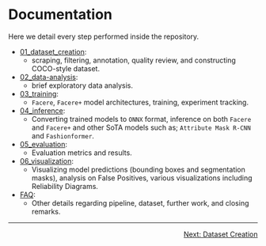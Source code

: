 # Documentation

Here we detail every step performed inside the repository.

- [01_dataset_creation](01_dataset_creation.md):
  - scraping, filtering, annotation, quality review, and constructing COCO-style dataset.
- [02_data-analysis](02_data_analysis.md):
  - brief exploratory data analysis.
- [03_training](03_training.md):
  - `Facere`, `Facere+` model architectures, training, experiment tracking.
- [04_inference](04_inference.md):
  - Converting trained models to `ONNX` format, inference on both `Facere` and `Facere+` and other SoTA models such as;
  `Attribute Mask R-CNN` and `Fashionformer`.
- [05_evaluation](05_evaluation.md):
  - Evaluation metrics and results.
- [06_visualization](06_visualization.md):
  - Visualizing model predictions (bounding boxes and segmentation masks), analysis on False Positives, various
  visualizations including Reliability Diagrams.
- [FAQ](faq.md):
  - Other details regarding pipeline, dataset, further work, and closing remarks.

---
<div align="right">

   [Next: Dataset Creation](01_dataset_creation.md)

</div>
